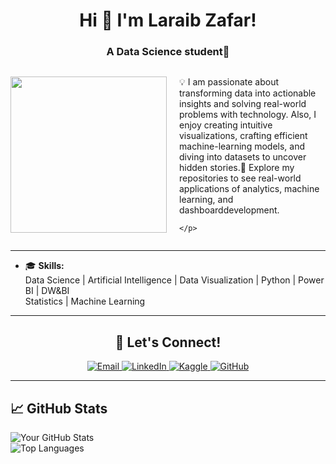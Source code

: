 <h1 align="center">Hi 👋 I'm Laraib Zafar!</h1>

<h3 align="center">A Data Science student🌟</h3>

<div style="display: flex; align-items: center;">
  <!-- GIF Section -->
  <div style="flex: 1; text-align: center;">
    <img src="https://i.pinimg.com/736x/64/77/f8/6477f8d4414599163c38074fd9caf901.jpg" width="250">
  </div>

  <!-- Text Section -->
  <div style="flex: 2; padding-left: 20px;">
    <p>
     💡 I am passionate about transforming data into actionable insights and solving real-world problems with technology. Also, I enjoy creating intuitive visualizations, crafting efficient machine-learning models, and diving into datasets to uncover hidden stories.🌱 Explore my repositories to see real-world applications of analytics, machine learning, and dashboarddevelopment.

    </p>
  </div>
</div>


---
- 🎓 **Skills:**  
   Data Science | Artificial Intelligence | Data Visualization | Python | Power BI | DW&BI  
   Statistics | Machine Learning 
---
<h2 align="center">🚀 Let's Connect!</h2>

<p align="center">
  <a href="mailto:laraibzafarlaraib@gmail.com" target="_blank">
    <img src="https://img.shields.io/badge/Email-D14836?style=for-the-badge&logo=gmail&logoColor=white" alt="Email">
  </a>
  <a href="https://www.linkedin.com/in/laraib-zafar-5465a5267/" target="_blank">
    <img src="https://img.shields.io/badge/LinkedIn-0077B5?style=for-the-badge&logo=linkedin&logoColor=white" alt="LinkedIn">
  </a>
  <a href="https://www.kaggle.com/laraibzafarlaraib" target="_blank">
    <img src="https://img.shields.io/badge/Kaggle-20BEFF?style=for-the-badge&logo=kaggle&logoColor=white" alt="Kaggle">
  </a>
  <a href="https://github.com/laraibzafarlaraib" target="_blank">
    <img src="https://img.shields.io/badge/GitHub-181717?style=for-the-badge&logo=github&logoColor=white" alt="GitHub">
  </a>
</p>

---

## 📈 GitHub Stats

![Your GitHub Stats](https://github-readme-stats.vercel.app/api?username=your-github-username&show_icons=true&theme=radical)  
![Top Languages](https://github-readme-stats.vercel.app/api/top-langs/?username=your-github-username&layout=compact&theme=radical)
